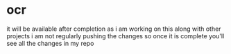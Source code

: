 # ocr

it will be available after completion as i am working on this along with other projects i am not regularly pushing the changes so once it is complete you'll see all the changes in my repo
